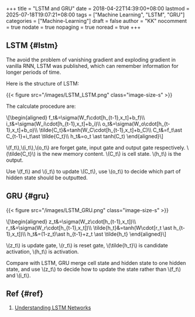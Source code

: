 +++
title = "LSTM and GRU"
date = 2018-04-22T14:39:00+08:00
lastmod = 2025-07-18T19:07:21+08:00
tags = ["Machine Learning", "LSTM", "GRU"]
categories = ["Machine-Learning"]
draft = false
author = "KK"
nocomment = true
nodate = true
nopaging = true
noread = true
+++

## LSTM {#lstm}

The avoid the problem of vanishing gradient and exploding gradient in vanilla RNN, LSTM was published, which can remember information for longer periods of time.

Here is the structure of LSTM:

{{< figure src="/images/LSTM_LSTM.png" class="image-size-s" >}}

The calculate procedure are:

\\[\begin{aligned}
f\_t&=\sigma(W\_f\cdot[h\_{t-1},x\_t]+b\_f)\\\\
i\_t&=\sigma(W\_i\cdot[h\_{t-1},x\_t]+b\_i)\\\\
o\_t&=\sigma(W\_o\cdot[h\_{t-1},x\_t]+b\_o)\\\\
\tilde{C\_t}&=tanh(W\_C\cdot[h\_{t-1},x\_t]+b\_C)\\\\
C\_t&=f\_t\ast C\_{t-1}+i\_t\ast \tilde{C\_t}\\\\
h\_t&=o\_t \ast tanh(C\_t)
\end{aligned}\\]

\\(f\_t\\),\\(i\_t\\),\\(o\_t\\) are forget gate, input gate and output gate respectively. \\(\tilde{C\_t}\\) is the new memory content. \\(C\_t\\) is cell state. \\(h\_t\\) is the output.

Use \\(f\_t\\) and \\(i\_t\\) to update \\(C\_t\\), use \\(o\_t\\) to decide which part of hidden state should be outputted.


## GRU {#gru}

{{< figure src="/images/LSTM_GRU.png" class="image-size-s" >}}

\\[\begin{aligned}
z\_t&=\sigma(W\_z\cdot[h\_{t-1},x\_t])\\\\
r\_t&=\sigma(W\_r\cdot[h\_{t-1},x\_t])\\\\
\tilde{h\_t}&=tanh(W\cdot[r\_t \ast h\_{t-1},x\_t])\\\\
h\_t&=(1-z\_t)\ast h\_{t-1}+z\_t \ast \tilde{h\_t}
\end{aligned}\\]

\\(z\_t\\) is update gate, \\(r\_t\\) is reset gate, \\(\tilde{h\_t}\\) is candidate activation, \\(h\_t\\) is activation.

Compare with LSTM, GRU merge cell state and hidden state to one hidden state, and use \\(z\_t\\) to decide how to update the state rather than \\(f\_t\\) and \\(i\_t\\).


## Ref {#ref}

1.  [Understanding LSTM Networks](http://colah.github.io/posts/2015-08-Understanding-LSTMs/)
